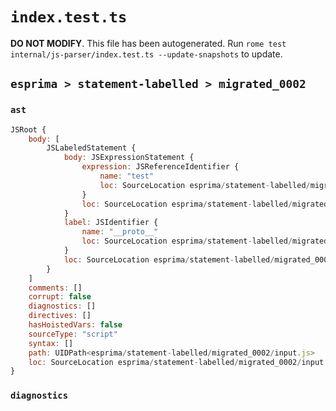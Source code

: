 # `index.test.ts`

**DO NOT MODIFY**. This file has been autogenerated. Run `rome test internal/js-parser/index.test.ts --update-snapshots` to update.

## `esprima > statement-labelled > migrated_0002`

### `ast`

```javascript
JSRoot {
	body: [
		JSLabeledStatement {
			body: JSExpressionStatement {
				expression: JSReferenceIdentifier {
					name: "test"
					loc: SourceLocation esprima/statement-labelled/migrated_0002/input.js 1:11-1:15 (test)
				}
				loc: SourceLocation esprima/statement-labelled/migrated_0002/input.js 1:11-1:15
			}
			label: JSIdentifier {
				name: "__proto__"
				loc: SourceLocation esprima/statement-labelled/migrated_0002/input.js 1:0-1:9 (__proto__)
			}
			loc: SourceLocation esprima/statement-labelled/migrated_0002/input.js 1:0-1:15
		}
	]
	comments: []
	corrupt: false
	diagnostics: []
	directives: []
	hasHoistedVars: false
	sourceType: "script"
	syntax: []
	path: UIDPath<esprima/statement-labelled/migrated_0002/input.js>
	loc: SourceLocation esprima/statement-labelled/migrated_0002/input.js 1:0-2:0
}
```

### `diagnostics`

```

```
